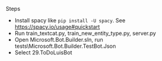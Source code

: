 Steps
* Install spacy like `pip install -U spacy`. See https://spacy.io/usage#quickstart
* Run train_textcat.py, train_new_entity_type.py, server.py
* Open Microsoft.Bot.Builder.sln, run tests\Microsoft.Bot.Builder.TestBot.Json
* Select 29.ToDoLuisBot
